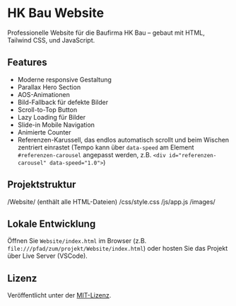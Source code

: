 # HK Bau Website

Professionelle Website für die Baufirma HK Bau – gebaut mit HTML, Tailwind CSS, und JavaScript.

## Features
- Moderne responsive Gestaltung
- Parallax Hero Section
- AOS-Animationen
- Bild-Fallback für defekte Bilder
- Scroll-to-Top Button
- Lazy Loading für Bilder
- Slide-in Mobile Navigation
- Animierte Counter
- Referenzen-Karussell, das endlos automatisch scrollt und beim Wischen zentriert einrastet
  (Tempo kann über `data-speed` am Element `#referenzen-carousel` angepasst werden,
  z.B. `<div id="referenzen-carousel" data-speed="1.0">`)

## Projektstruktur
/Website/ (enthält alle HTML-Dateien)
/css/style.css
/js/app.js
/images/

## Lokale Entwicklung
Öffnen Sie `Website/index.html` im Browser (z.B. `file:///pfad/zum/projekt/Website/index.html`) oder hosten Sie das Projekt über Live Server (VSCode).

## Lizenz
Veröffentlicht unter der [MIT-Lizenz](LICENSE).
